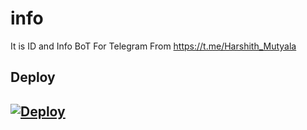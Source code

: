 # info
It is ID and Info BoT For Telegram From https://t.me/Harshith_Mutyala 


## Deploy

## [![Deploy](https://www.herokucdn.com/deploy/button.svg)](https://heroku.com/deploy)
